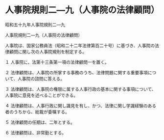 # 人事院規則二―九（人事院の法律顧問）

昭和五十九年人事院規則二―九

人事院規則二―九（人事院の法律顧問）

人事院は、国家公務員法（昭和二十二年法律第百二十号）に基づき、人事院の法律顧問に関し次の人事院規則を制定する。

１ 人事院に、法第十三条第一項の法律顧問一を置く。

２ 法律顧問は、人事院の所掌する事務のうち、法律問題に関する重要事項について、人事院の諮問に答える。

３ 法律顧問は、人事院の権限に属する人事行政の基本に関する事項について、人事院に意見を述べることができる。

４ 法律顧問は、人事行政に関し識見を有し、かつ、法律に関し学識経験のある者のうちから、総裁が委嘱する。

５ 法律顧問の任期は、二年とする。

６ 法律顧問は、非常勤とする。

